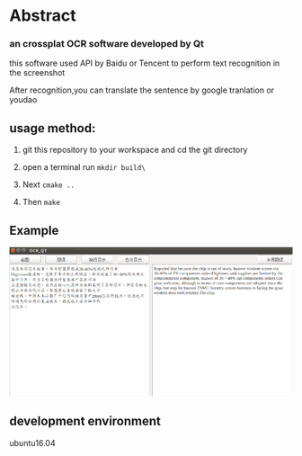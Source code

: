 # Abstract
### an crossplat OCR software developed by Qt

this software used API by Baidu or Tencent to perform text recognition in the screenshot

After recognition,you can translate the sentence by google tranlation or youdao

## usage method:

1. git this repository to your workspace and cd the git directory

2. open a terminal run `mkdir build\`

3. Next `cmake ..`

4. Then `make`

## Example

![Image text](./IMAGE/readme.png)

## development environment

ubuntu16.04
